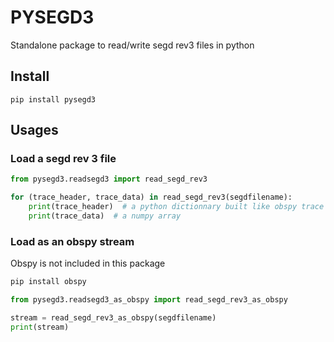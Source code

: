 # PYSEGD3 

Standalone package to read/write segd rev3 files in python

## Install 

`pip install pysegd3` 

## Usages
### Load a segd rev 3 file
```python
from pysegd3.readsegd3 import read_segd_rev3

for (trace_header, trace_data) in read_segd_rev3(segdfilename):
    print(trace_header)  # a python dictionnary built like obspy trace stats header
    print(trace_data)  # a numpy array
```

### Load as an obspy stream
Obspy is not included in this package
```bash
pip install obspy
```

```python
from pysegd3.readsegd3_as_obspy import read_segd_rev3_as_obspy

stream = read_segd_rev3_as_obspy(segdfilename)
print(stream)
```

